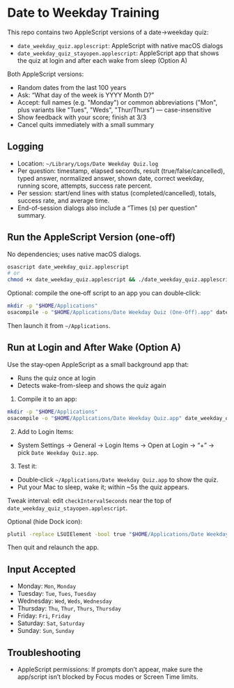 # Date to Weekday Training

This repo contains two AppleScript versions of a date→weekday quiz:

- `date_weekday_quiz.applescript`: AppleScript with native macOS dialogs
- `date_weekday_quiz_stayopen.applescript`: AppleScript app that shows the quiz at login and after each wake from sleep (Option A)

Both AppleScript versions:
- Random dates from the last 100 years
- Ask: “What day of the week is YYYY Month D?”
- Accept: full names (e.g. "Monday") or common abbreviations ("Mon", plus variants like "Tues", "Weds", "Thur/Thurs") — case-insensitive
- Show feedback with your score; finish at 3/3
- Cancel quits immediately with a small summary

## Logging

- Location: `~/Library/Logs/Date Weekday Quiz.log`
- Per question: timestamp, elapsed seconds, result (true/false/cancelled), typed answer, normalized answer, shown date, correct weekday, running score, attempts, success rate percent.
- Per session: start/end lines with status (completed/cancelled), totals, success rate, and average time.
- End-of-session dialogs also include a “Times (s) per question” summary.

## Run the AppleScript Version (one‑off)

No dependencies; uses native macOS dialogs.

```bash
osascript date_weekday_quiz.applescript
# or
chmod +x date_weekday_quiz.applescript && ./date_weekday_quiz.applescript
```

Optional: compile the one‑off script to an app you can double‑click:

```bash
mkdir -p "$HOME/Applications"
osacompile -o "$HOME/Applications/Date Weekday Quiz (One-Off).app" date_weekday_quiz.applescript
```
Then launch it from `~/Applications`.

## Run at Login and After Wake (Option A)

Use the stay‑open AppleScript as a small background app that:
- Runs the quiz once at login
- Detects wake-from-sleep and shows the quiz again

1) Compile it to an app:

```bash
mkdir -p "$HOME/Applications"
osacompile -o "$HOME/Applications/Date Weekday Quiz.app" date_weekday_quiz_stayopen.applescript
```

2) Add to Login Items:
- System Settings → General → Login Items → Open at Login → “+” → pick `Date Weekday Quiz.app`.

3) Test it:
- Double‑click `~/Applications/Date Weekday Quiz.app` to show the quiz.
- Put your Mac to sleep, wake it; within ~5s the quiz appears.

Tweak interval: edit `checkIntervalSeconds` near the top of `date_weekday_quiz_stayopen.applescript`.

Optional (hide Dock icon):

```bash
plutil -replace LSUIElement -bool true "$HOME/Applications/Date Weekday Quiz.app/Contents/Info.plist"
```
Then quit and relaunch the app.

## Input Accepted

- Monday: `Mon`, `Monday`
- Tuesday: `Tue`, `Tues`, `Tuesday`
- Wednesday: `Wed`, `Weds`, `Wednesday`
- Thursday: `Thu`, `Thur`, `Thurs`, `Thursday`
- Friday: `Fri`, `Friday`
- Saturday: `Sat`, `Saturday`
- Sunday: `Sun`, `Sunday`

## Troubleshooting

- AppleScript permissions: If prompts don’t appear, make sure the app/script isn’t blocked by Focus modes or Screen Time limits.
